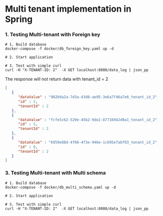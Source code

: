 # Multi tenant implementation in Spring

### 1. Testing Multi-tenant with Foreign key 

```shell
# 1. Build database
docker-compose -f docker/db_foreign_key.yaml up -d  

# 2. Start application 

# 3. Test with simple curl 
curl -H "X-TENANT-ID: 2"  -X GET localhost:8080/data_log | json_pp 

```

The response will not return data with tenant_id = 2

```json
[
   {
      "dataValue" : "982b9a2a-7d3a-43d8-ae95-3e6a7f46a7e6_tenant_id_2",
      "id" : 2,
      "tenantId" : 2
   },
   {
      "dataValue" : "fcfe5c62-529e-45b2-9de2-87716942d0a1_tenant_id_2",
      "id" : 5,
      "tenantId" : 2
   },
   {
      "dataValue" : "6959e88d-4f66-4f3e-946e-1c695e7abf03_tenant_id_2",
      "id" : 8,
      "tenantId" : 2
   }
]
```


### 3. Testing Multi-tenant with Multi schema

```shell
# 1. Build database
docker-compose -f docker/db_multi_schema.yaml up -d  

# 2. Start application 

# 3. Test with simple curl 
curl -H "X-TENANT-ID: 2"  -X GET localhost:8080/data_log | json_pp 

```
